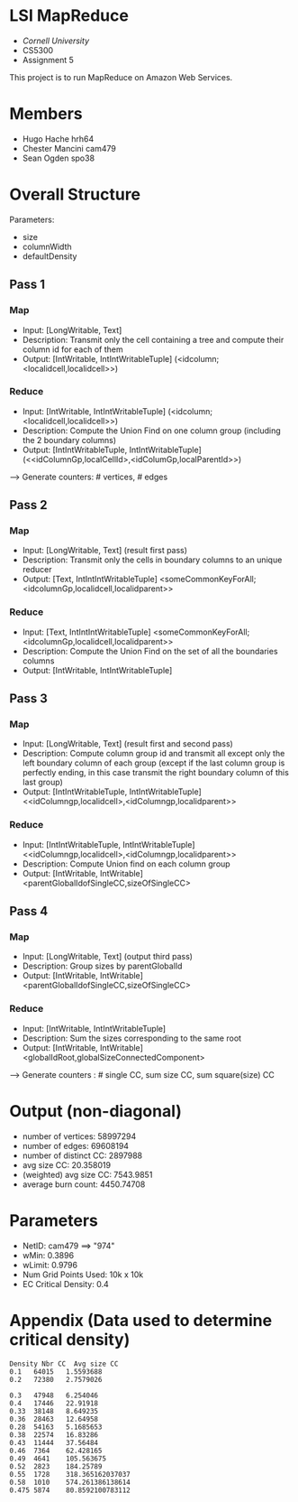 
LSI MapReduce
===============================

* _Cornell University_
* CS5300
* Assignment 5

This project is to run MapReduce on Amazon Web Services.

Members
===============================
* Hugo Hache    hrh64
* Chester Mancini cam479
* Sean Ogden    spo38

Overall Structure
==============================

Parameters:
  * size
  * columnWidth
  * defaultDensity

## Pass 1
### Map
  - Input: [LongWritable, Text]
  - Description: Transmit only the cell containing a tree and compute their column id for each of them
  - Output: [IntWritable, IntIntWritableTuple] (<idcolumn;<localidcell,localidcell>>)
 
### Reduce
  - Input: [IntWritable, IntIntWritableTuple] (<idcolumn;<localidcell,localidcell>>)
  - Description: Compute the Union Find on one column group (including the 2 boundary columns)
  - Output: [IntIntWritableTuple, IntIntWritableTuple] (<<idColumnGp,localCellId>,<idColumGp,localParentId>>)

--> Generate counters: # vertices, # edges

## Pass 2
### Map
  - Input: [LongWritable, Text] (result first pass)
  - Description: Transmit only the cells in boundary columns to an unique reducer
  - Output: [Text, IntIntIntWritableTuple] <someCommonKeyForAll;<idcolumnGp,localidcell,localidparent>>

### Reduce
  - Input: [Text, IntIntIntWritableTuple] <someCommonKeyForAll;<idcolumnGp,localidcell,localidparent>>
  - Description: Compute the Union Find on the set of all the boundaries columns
  - Output: [IntWritable, IntIntWritableTuple]

## Pass 3
### Map
  - Input: [LongWritable, Text] (result first and second pass)
  - Description: Compute column group id and transmit all except only the left boundary column of each group (except if the last column group is perfectly ending, in this case transmit the right boundary column of this last group)
  - Output: [IntIntWritableTuple, IntIntWritableTuple] <<idColumngp,localidcell>,<idColumngp,localidparent>>

### Reduce
  - Input: [IntIntWritableTuple, IntIntWritableTuple] <<idColumngp,localidcell>,<idColumngp,localidparent>>
  - Description: Compute Union find on each column group
  - Output: [IntWritable, IntWritable] <parentGlobalIdofSingleCC,sizeOfSingleCC>

## Pass 4
### Map
  - Input: [LongWritable, Text] (output third pass)
  - Description: Group sizes by parentGlobalId
  - Output: [IntWritable, IntWritable] <parentGlobalIdofSingleCC,sizeOfSingleCC>

### Reduce
  - Input: [IntWritable, IntIntWritableTuple]
  - Description: Sum the sizes corresponding to the same root
  - Output: [IntWritable, IntWritable] <globalIdRoot,globalSizeConnectedComponent>
 
--> Generate counters : # single CC, sum size CC, sum square(size) CC

Output (non-diagonal)
==============================
 * number of vertices:      58997294                      
 * number of edges:         69608194
 * number of distinct CC:   2897988
 * avg size CC:             20.358019
 * (weighted) avg size CC:  7543.9851
 * average burn count:      4450.74708

Parameters
==============================
* NetID:                cam479 ==> "974"
* wMin:                 0.3896
* wLimit:               0.9796 
* Num Grid Points Used: 10k x 10k
* EC Critical Density:  0.4

Appendix (Data used to determine critical density)
==============================

    Density Nbr CC  Avg size CC
    0.1   64015   1.5593688
    0.2   72380   2.7579026
        
    0.3   47948   6.254046
    0.4   17446   22.91918
    0.33  38148   8.649235
    0.36  28463   12.64958
    0.28  54163   5.1685653
    0.38  22574   16.83286
    0.43  11444   37.56484
    0.46  7364    62.428165
    0.49  4641    105.563675
    0.52  2823    184.25789
    0.55  1728    318.365162037037
    0.58  1010    574.261386138614
    0.475 5874    80.8592100783112